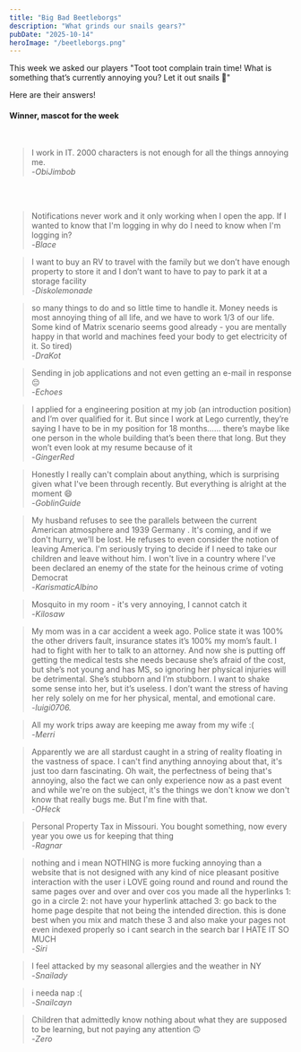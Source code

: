 ```yaml
---
title: "Big Bad Beetleborgs"
description: "What grinds our snails gears?"
pubDate: "2025-10-14"
heroImage: "/beetleborgs.png"
---
```


This week we asked our players "Toot toot complain train time! What is something that’s currently annoying you? Let it out snails 🐌" 

Here are their answers!

<h4>Winner, mascot for the week</h4><br>

>I work in IT. 2000 characters is not enough for all the things annoying me.<br>
>-<cite>ObiJimbob</cite>

<br>
<br>


>Notifications never work and it only working when I open the app. If I wanted to know that I'm logging in why do I need to know when I'm logging in?<br>
>-<cite>Blace</cite>


>I want to buy an RV to travel with the family but we don’t have enough property to store it and I don’t want to have to pay to park it at a storage facility<br>
>-<cite>Diskolemonade</cite>


>so many things to do and so little time to handle it. Money needs is most annoying thing of all life, and we have to work 1/3 of our life. Some kind of Matrix scenario seems good already - you are mentally happy in that world and machines feed your body to get electricity of it. So tired)<br>
>-<cite>DraKot</cite>


>Sending in job applications and not even getting an e-mail in response 😔<br>
>-<cite>Echoes</cite>


>I applied for a engineering position at my job (an introduction position) and I’m over qualified for it. But since I work at Lego currently, they’re saying I have to be in my position for 18 months…… there’s maybe like one person in the whole building that’s been there that long. But they won’t even look at my resume because of it<br>
>-<cite>GingerRed</cite>


>Honestly I really can't complain about anything, which is surprising given what I've been through recently. But everything is alright at the moment 😄<br>
>-<cite>GoblinGuide</cite>


>My husband refuses to see the parallels between the current American atmosphere and 1939 Germany . It's coming, and if we don't hurry, we'll be lost. He refuses to even consider the notion of leaving America. I'm seriously trying to decide if I need to take our children and leave without him. I won't live in a country where I've been declared an enemy of the state for the heinous crime of voting Democrat<br>
>-<cite>KarismaticAlbino</cite>


>Mosquito in my room - it's very annoying, I cannot catch it<br>
>-<cite>Kilosaw</cite>


>My mom was in a car accident a week ago. Police state it was 100% the other drivers fault, insurance states it’s 100% my mom’s fault. I had to fight with her to talk to an attorney. And now she is putting off getting the medical tests she needs because she’s afraid of the cost, but she’s not young and has MS, so ignoring her physical injuries will be detrimental. She’s stubborn and I’m stubborn. I want to shake some sense into her, but it’s useless. I don’t want the stress of having her rely solely on me for her physical, mental, and emotional care.<br>
>-<cite>luigi0706.</cite>


>All my work trips away are keeping me away from my wife :(<br>
>-<cite>Merri</cite>


>Apparently we are all stardust caught in a string of reality floating in the vastness of space. I can't find anything annoying about that, it's just too darn fascinating. Oh wait, the perfectness of being that's annoying, also the fact we can only experience now as a past event and while we're on the subject, it's the things we don't know we don't know that really bugs me. But I'm fine with that.<br>
>-<cite>OHeck</cite>


>Personal Property Tax in Missouri. You bought something, now every year you owe us for keeping that thing<br>
>-<cite>Ragnar</cite>


>nothing and i mean NOTHING is more fucking annoying than a website that is not designed with any kind of nice pleasant positive interaction with the user i LOVE going round and round and round the same pages over and over and over cos you made all the hyperlinks 1: go in a circle 2: not have your hyperlink attached 3: go back to the home page despite that not being the intended direction. this is done best when you mix and match these 3 and also make your pages not even indexed properly so i cant search in the search bar I HATE IT SO MUCH<br>
>-<cite>Siri</cite>


>I feel attacked by my seasonal allergies and the weather in NY<br>
>-<cite>Snailady</cite>


>i needa nap :(<br>
>-<cite>Snailcayn</cite>


>Children that admittedly know nothing about what they are supposed to be learning, but not paying any attention 🙃<br>
>-<cite>Zero</cite>

<br>
<br>
